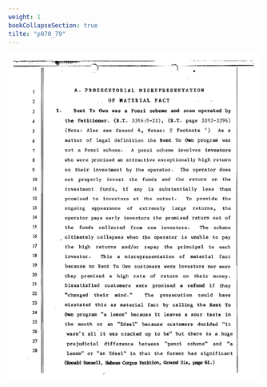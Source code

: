 ```yaml
---
weight: 1
bookCollapseSection: true
tilte: "p070_79"
---
```

![us_constitution_rip](../jpg/rip_in_070.jpg)
